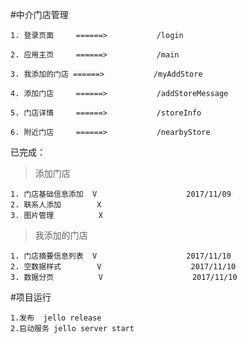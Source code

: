 #中介门店管理

    1. 登录页面     ======>           /login

    2. 应用主页     ======>           /main

    3. 我添加的门店 ======>           /myAddStore

    4. 添加门店     ======>           /addStoreMessage

    5. 门店详情     ======>           /storeInfo

    6. 附近门店     ======>           /nearbyStore


已完成：

> 添加门店

    1. 门店基础信息添加  V                    2017/11/09
    2. 联系人添加        X
    3. 图片管理          X

> 我添加的门店

    1. 门店摘要信息列表  V                    2017/11/10
    2. 空数据样式        V                    2017/11/10
    3. 数据分页          V                    2017/11/10

#项目运行

    1.发布  jello release
    2.启动服务 jello server start                                              